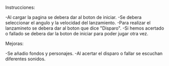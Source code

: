 Instrucciones:

-Al cargar la pagina se debera dar al boton de iniciar.
-Se debera seleccionar el angulo y la velocidad del lanzamiento.
-Para realizar el lanzamineto se debera dar al boton que dice "Disparo".
-Si hemos acertado o fallado se debera dar la boton de iniciar para poder jugar otra vez.


Mejoras:

-Se añadio fondos y personajes.
-Al acertar el disparo o fallar se escuchan diferentes sonidos.
